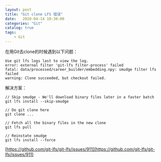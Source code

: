 ```yaml
---                
layout: post                
title: "Git clone LFS 错误" 
date:   2020-04-14 10:30:00                 
categories: "Git"                
catalog: true                
tags:                 
    - Git                
---      
```


在用Git去clone的时候遇到以下问题：

    Use git lfs logs last to view the log.
    error: external filter 'git-lfs filter-process' failed
    fatal: data/processed/career_builder/embedding.npy: smudge filter lfs failed
    warning: Clone succeeded, but checkout failed.

解决方案：

    // Skip smudge - We'll download binary files later in a faster batch
    git lfs install --skip-smudge

    // Do git clone here
    git clone ...

    // Fetch all the binary files in the new clone
    git lfs pull

    // Reinstate smudge
    git lfs install --force

[https://github.com/git-lfs/git-lfs/issues/911](https://github.com/git-lfs/git-lfs/issues/911)
